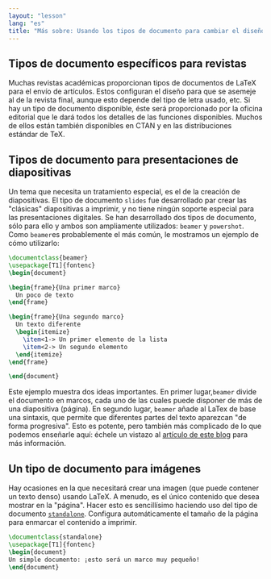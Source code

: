 ```yaml
---
layout: "lesson"
lang: "es"
title: "Más sobre: Usando los tipos de documento para cambiar el diseño"
---
```


## Tipos de documento específicos para revistas

Muchas revistas académicas proporcionan tipos de documentos de LaTeX
para el envío de artículos. Estos configuran el diseño para que se asemeje al de la 
revista final, aunque esto depende del tipo de letra usado, etc. Si hay
un tipo de documento disponible, éste será proporcionado por la oficina
editorial que le dará todos los detalles de las funciones disponibles.
Muchos de ellos están también disponibles en CTAN y en las distribuciones
estándar de TeX.

## Tipos de documento para presentaciones de diapositivas

Un tema que necesita un tratamiento especial, es el de la creación de diapositivas. El tipo de
documento `slides` fue desarrollado par crear las "clásicas" diapositivas a imprimir, y no tiene 
ningún soporte especial para las presentaciones digitales. Se han desarrollado dos tipos de documento, sólo para ello
y ambos son ampliamente utilizados: `beamer` y `powershot`. Como `beamer`es probablemente el más
común, le mostramos un ejemplo de cómo utilizarlo:

```latex
\documentclass{beamer}
\usepackage[T1]{fontenc}
\begin{document}

\begin{frame}{Una primer marco}
  Un poco de texto
\end{frame}

\begin{frame}{Una segundo marco}
  Un texto diferente
  \begin{itemize}
    \item<1-> Un primer elemento de la lista
    \item<2-> Un segundo elemento
  \end{itemize}
\end{frame}

\end{document}
```

Este ejemplo muestra dos ideas importantes. En primer lugar,`beamer` divide el documento
en marcos, cada uno de las cuales puede disponer de más de una diapositiva (página). En segundo
lugar, `beamer` añade al LaTex de base una sintaxis, que permite que diferentes partes del texto 
aparezcan "de forma progresiva". Esto es potente, pero también más complicado de lo que podemos 
enseñarle aquí: échele un vistazo al [artículo de este blog](https://www.texdev.net/2014/01/17/the-beamer-slide-overlay-concept/) para
más información.

## Un tipo de documento para imágenes

Hay ocasiones en la que necesitará crear una imagen (que puede contener un texto denso)
usando LaTeX. A menudo, es el único contenido que desea mostrar en la "página". Hacer esto
es sencillísimo haciendo uso del tipo de documento [`standalone`](https://ctan.org/pkg/standalone).
Configura automáticamente el tamaño de la página para enmarcar el contenido a imprimir.

```latex
\documentclass{standalone}
\usepackage[T1]{fontenc}
\begin{document}
Un simple documento: ¡esto será un marco muy pequeño!
\end{document}
```

